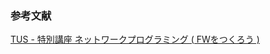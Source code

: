 ### 参考文献

[TUS - 特別講座 ネットワークプログラミング ( FWをつくろう )](http://www.is.noda.tus.ac.jp/~t-matsu/NetworkProgramming/)